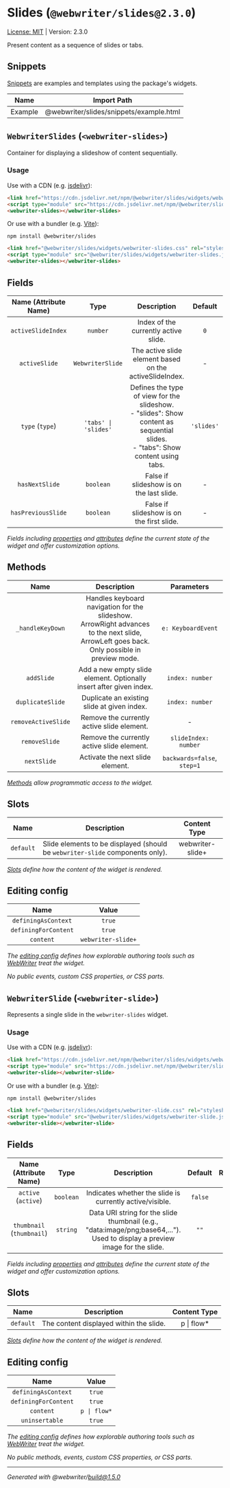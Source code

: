 # Slides (`@webwriter/slides@2.3.0`)
[License: MIT](LICENSE) | Version: 2.3.0

Present content as a sequence of slides or tabs.

## Snippets
[Snippets](https://webwriter.app/docs/snippets/snippets/) are examples and templates using the package's widgets.

| Name | Import Path |
| :--: | :---------: |
| Example | @webwriter/slides/snippets/example.html |



## `WebwriterSlides` (`<webwriter-slides>`)
Container for displaying a slideshow of content sequentially.

### Usage

Use with a CDN (e.g. [jsdelivr](https://jsdelivr.com)):
```html
<link href="https://cdn.jsdelivr.net/npm/@webwriter/slides/widgets/webwriter-slides.css" rel="stylesheet">
<script type="module" src="https://cdn.jsdelivr.net/npm/@webwriter/slides/widgets/webwriter-slides.js"></script>
<webwriter-slides></webwriter-slides>
```

Or use with a bundler (e.g. [Vite](https://vite.dev)):

```
npm install @webwriter/slides
```

```html
<link href="@webwriter/slides/widgets/webwriter-slides.css" rel="stylesheet">
<script type="module" src="@webwriter/slides/widgets/webwriter-slides.js"></script>
<webwriter-slides></webwriter-slides>
```

## Fields
| Name (Attribute Name) | Type | Description | Default | Reflects |
| :-------------------: | :--: | :---------: | :-----: | :------: |
| `activeSlideIndex` | `number` | Index of the currently active slide. | `0` | ✗ |
| `activeSlide` | `WebwriterSlide` | The active slide element based on the activeSlideIndex. | - | ✗ |
| `type` (`type`) | `'tabs' \| 'slides'` | Defines the type of view for the slideshow.<br>- "slides": Show content as sequential slides.<br>- "tabs": Show content using tabs. | `'slides'` | ✓ |
| `hasNextSlide` | `boolean` | False if slideshow is on the last slide. | - | ✗ |
| `hasPreviousSlide` | `boolean` | False if slideshow is on the first slide. | - | ✗ |

*Fields including [properties](https://developer.mozilla.org/en-US/docs/Glossary/Property/JavaScript) and [attributes](https://developer.mozilla.org/en-US/docs/Glossary/Attribute) define the current state of the widget and offer customization options.*

## Methods
| Name | Description | Parameters |
| :--: | :---------: | :-------: |
| `_handleKeyDown` | Handles keyboard navigation for the slideshow.<br>ArrowRight advances to the next slide, ArrowLeft goes back.<br>Only possible in preview mode. | `e: KeyboardEvent`
| `addSlide` | Add a new empty slide element. Optionally insert after given index. | `index: number`
| `duplicateSlide` | Duplicate an existing slide at given index. | `index: number`
| `removeActiveSlide` | Remove the currently active slide element. | -
| `removeSlide` | Remove the currently active slide element. | `slideIndex: number`
| `nextSlide` | Activate the next slide element. | `backwards=false`, `step=1`

*[Methods](https://developer.mozilla.org/en-US/docs/Web/JavaScript/Reference/Functions/Method_definitions) allow programmatic access to the widget.*

## Slots
| Name | Description | Content Type |
| :--: | :---------: | :----------: |
| `default` | Slide elements to be displayed (should be `webwriter-slide` components only). | webwriter-slide+ |

*[Slots](https://developer.mozilla.org/en-US/docs/Web/API/Web_components/Using_templates_and_slots) define how the content of the widget is rendered.*

## Editing config
| Name | Value |
| :--: | :---------: |
| `definingAsContext` | `true` |
| `definingForContent` | `true` |
| `content` | `webwriter-slide+` |

*The [editing config](https://webwriter.app/docs/packages/configuring/#editingconfig) defines how explorable authoring tools such as [WebWriter](https://webwriter.app) treat the widget.*

*No public events, custom CSS properties, or CSS parts.*


## `WebwriterSlide` (`<webwriter-slide>`)
Represents a single slide in the `webwriter-slides` widget.

### Usage

Use with a CDN (e.g. [jsdelivr](https://jsdelivr.com)):
```html
<link href="https://cdn.jsdelivr.net/npm/@webwriter/slides/widgets/webwriter-slide.css" rel="stylesheet">
<script type="module" src="https://cdn.jsdelivr.net/npm/@webwriter/slides/widgets/webwriter-slide.js"></script>
<webwriter-slide></webwriter-slide>
```

Or use with a bundler (e.g. [Vite](https://vite.dev)):

```
npm install @webwriter/slides
```

```html
<link href="@webwriter/slides/widgets/webwriter-slide.css" rel="stylesheet">
<script type="module" src="@webwriter/slides/widgets/webwriter-slide.js"></script>
<webwriter-slide></webwriter-slide>
```

## Fields
| Name (Attribute Name) | Type | Description | Default | Reflects |
| :-------------------: | :--: | :---------: | :-----: | :------: |
| `active` (`active`) | `boolean` | Indicates whether the slide is currently active/visible. | `false` | ✓ |
| `thumbnail` (`thumbnail`) | `string` | Data URI string for the slide thumbnail (e.g., "data:image/png;base64,...").<br>Used to display a preview image for the slide. | `""` | ✓ |

*Fields including [properties](https://developer.mozilla.org/en-US/docs/Glossary/Property/JavaScript) and [attributes](https://developer.mozilla.org/en-US/docs/Glossary/Attribute) define the current state of the widget and offer customization options.*

## Slots
| Name | Description | Content Type |
| :--: | :---------: | :----------: |
| `default` | The content displayed within the slide. | p \| flow* |

*[Slots](https://developer.mozilla.org/en-US/docs/Web/API/Web_components/Using_templates_and_slots) define how the content of the widget is rendered.*

## Editing config
| Name | Value |
| :--: | :---------: |
| `definingAsContext` | `true` |
| `definingForContent` | `true` |
| `content` | `p \| flow*` |
| `uninsertable` | `true` |

*The [editing config](https://webwriter.app/docs/packages/configuring/#editingconfig) defines how explorable authoring tools such as [WebWriter](https://webwriter.app) treat the widget.*

*No public methods, events, custom CSS properties, or CSS parts.*


---
*Generated with @webwriter/build@1.5.0*